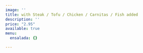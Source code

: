 ```yaml
---
image: ''
title: with Steak / Tofu / Chicken / Carnitas / Fish added
description: ''
price: "2.95"
available: true
menu:
  ensalada: {}

---
```

